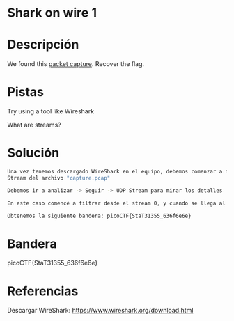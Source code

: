 # Shark on wire 1

# Descripción
We found this [packet capture](https://jupiter.challenges.picoctf.org/static/483e50268fe7e015c49caf51a69063d0/capture.pcap). Recover the flag.
# Pistas
Try using a tool like Wireshark

What are streams?
# Solución

```bash
Una vez tenemos descargado WireShark en el equipo, debemos comenzar a filtrar los
Stream del archivo "capture.pcap"

Debemos ir a analizar -> Seguir -> UDP Stream para mirar los detalles

En este caso comencé a filtrar desde el stream 0, y cuando se llega al stream 6 con la siguiente linea en el filtro de busqueda: udp.stream eq 6

Obtenemos la siguiente bandera: picoCTF{StaT31355_636f6e6e}
```

# Bandera
picoCTF{StaT31355_636f6e6e}
# Referencias
Descargar WireShark: 
https://www.wireshark.org/download.html